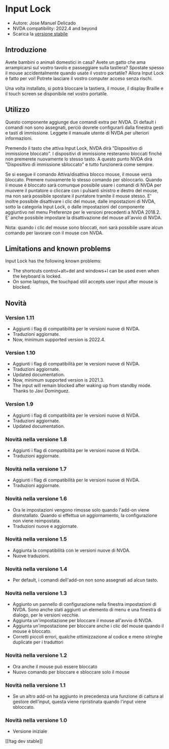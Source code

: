 # Input Lock #

* Autore: Jose Manuel Delicado
* NVDA compatibility: 2022.4 and beyond
* Scarica la [versione stabile][1]

## Introduzione

Avete bambini o animali domestici in casa? Avete un gatto che ama
arrampicarsi sul vostro tavolo e passeggiare sulla tastiera? Spostate spesso
il mouse accidentalmente quando usate il vostro portatile? Allora Input Lock
è fatto per voi! Potrete lasciare il vostro computer acceso senza rischi.

Una volta installato, si potrà bloccare la tastiera, il mouse, il display
Braille e il touch screen se disponibile nel vostro portatile.

## Utilizzo

Questo componente aggiunge due comandi extra per NVDA. Di default i comandi
non sono assegnati, perciò dovrete configurarli dalla finestra gesti e tasti
di immissione. Leggete il manuale utente di NVDA per ulteriori informazioni.

Premendo il tasto che attiva Input Lock, NVDA dirà "Dispositivo di
immissione bloccato". I dispositivi di immissione resteranno bloccati finché
non premerete nuovamente lo stesso tasto. A questo punto NVDA dirà
"Dispositivo di immissione sbloccato" e tutto funzionerà come sempre.

Se si esegue il comando Attiva/disattiva blocco mouse, il mouse verrà
bloccato. Premere nuovamente lo stesso comando per sbloccarlo. Quando il
mouse è bloccato sarà comunque possibile usare i comandi di NVDA per muovere
il puntatore o cliccare con i pulsanti sinistro e destro del mouse, ma non
sarà possibile spostare il puntatore tramite il mouse stesso. E' inoltre
possibile disattivare i clic del mouse, dalle impostazioni di NVDA, sotto la
categoria Input Lock, o dalle impostazioni del componente aggiuntivo nel
menu Preferenze per le versioni precedenti a NVDA 2018.2. E' anche possibile
impostare la disattivazione del mouse all'avvio di NVDA.

Nota: quando i clic del mouse sono bloccati, non sarà possibile usare alcun
comando per lavorare con il mouse con NVDA.

## Limitations and known problems

Input Lock has the following known problems:

* The shortcuts control+alt+del and windows+l can be used even when the
  keyboard is locked.
* On some laptops, the touchpad still accepts user input after mouse is
  blocked.

## Novità

### Version 1.11

* Aggiunti i flag di compatibilità per le versioni nuove di NVDA.
* Traduzioni aggiornate.
* Now, minimum supported version is 2022.4.

### Version 1.10

* Aggiunti i flag di compatibilità per le versioni nuove di NVDA.
* Traduzioni aggiornate.
* Updated documentation.
* Now, minimum supported version is 2021.3.
* The input will remain blocked after waking up from standby mode. Thanks to
  Javi Dominguez.

### Version 1.9

* Aggiunti i flag di compatibilità per le versioni nuove di NVDA.
* Traduzioni aggiornate.
* Updated documentation.

### Novità nella versione 1.8

* Aggiunti i flag di compatibilità per le versioni nuove di NVDA.
* Traduzioni aggiornate.

### Novità nella versione 1.7

* Aggiunti i flag di compatibilità per le versioni nuove di NVDA.
* Traduzioni aggiornate.

### Novità nella versione 1.6

* Ora le impostazioni vengono rimosse solo quando l'add-on viene
  disinstallato. Quando si effettua un aggiornamento, la configurazione non
  viene reimpostata.
* Traduzioni nuove e aggiornate.

### Novità nella versione 1.5

* Aggiunta la compatibilità con le versioni nuove di NVDA.
* Nuove traduzioni.

### Novità nella versione 1.4

* Per default, i comandi dell'add-on non sono assegnati ad alcun tasto.

### Novità nella versione 1.3

* Aggiunto un pannello di configurazione nella finestra impostazioni di
  NVDA. Sono anche stati aggiunti un elemento di menu e una finestra di
  dialogo, per le versioni vecchie.
* Aggiunta un'impostazione per bloccare il mouse all'avvio di NVDA.
* Aggiunta un'impostazione per bloccare anche i clic del mouse quando il
  mouse è bloccato.
* Corretti piccoli errori, qualche ottimizzazione al codice e meno stringhe
  duplicate per i traduttori

### Novità nella versione 1.2

* Ora anche il mouse può essere bloccato
* Nuovo comando per bloccare e sbloccare solo il mouse

### Novità nella versione 1.1

* Se un altro add-on ha aggiunto in precedenza una funzione di cattura al
  gestore dell'input, questa viene ripristinata quando l'input viene
  sbloccato.

### Novità nella versione 1.0

* Versione iniziale

[[!tag dev stable]]

[1]: https://addons.nvda-project.org/files/get.php?file=inputlock
